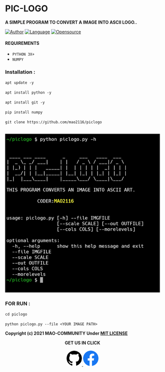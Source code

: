# PIC-LOGO
**A SIMPLE PROGRAM TO CONVERT A IMAGE INTO ASCII LOGO..**

[![Author](https://img.shields.io/badge/Author-MAO2116-blue)](https://github.com/mao2116)
[![Language](https://img.shields.io/badge/Written%20in-Python3-blue)](#)
[![Opensource](https://img.shields.io/badge/Open%20Source-Yes-green)](#)
#### REQUIREMENTS
* `PYTHON 3X+`
* `NUMPY`
### Installation :

```
apt update -y

apt install python -y

apt install git -y

pip install numpy

git clone https://github.com/mao2116/piclogo

```

<br><a href="#"><img src="https://github.com/mao2116/test/blob/1e5bd8c2452cc2426a5d97346986944bd9f1cdbd/BLOG/PIC/IMG_20210806_055333.jpg?raw=true"></a><br>

### FOR RUN :

```
cd piclogo

python piclogo.py --file <YOUR IMAGE PATH>

```

<b>Copyright (c) 2021 MAO-COMMUNITY Under <a href="https://raw.githubusercontent.com/mao2116/piclogo/main/LICENSE">MIT LICENSE</a></b>

<div align="center">
<b> GET US IN CLICK </b><br><br>
<a href="https://github.com/mao2116">
  <img width="50px" height="50px" src="https://raw.githubusercontent.com/fh-rabbi/Hack-Box/main/images/git.png">
</a>
<a href="https://www.facebook.com/mAoVirUs2116/">
  <img width="50px" height="50px" src="https://raw.githubusercontent.com/fh-rabbi/Hack-Box/main/images/fb.png"><!I JUST USE A PIC FROM FH-RABBI >
</a>
</div>  
